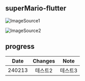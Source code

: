 ## superMario-flutter

![ImageSource1](https://www.vectorstock.com/royalty-free-vector/pixel-mario-vector-22605730?utm_source=Pinterest&utm_medium=VectorStock+Social+Share&utm_campaign=Vector+Social+Share&utm_content=Pixel+mario)

![ImageSource2](https://imgbin.com/png/jPbXqxxb/new-super-mario-bros-u-super-mario-64-png)

## progress
|Date|Changes|Note|
|:------:|:---:|:---:|
|240213|테스트2|테스트3|
